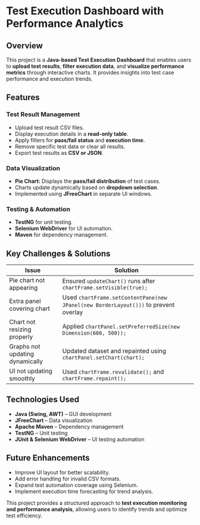 # Test Execution Dashboard with Performance Analytics

## Overview
This project is a **Java-based Test Execution Dashboard** that enables users to **upload test results**, **filter execution data**, and **visualize performance metrics** through interactive charts. It provides insights into test case performance and execution trends.

## Features

### Test Result Management
- Upload test result CSV files.
- Display execution details in a **read-only table**.
- Apply filters for **pass/fail status** and **execution time**.
- Remove specific test data or clear all results.
- Export test results as **CSV or JSON**.

### Data Visualization
- **Pie Chart:** Displays the **pass/fail distribution** of test cases.
- Charts update dynamically based on **dropdown selection**.
- Implemented using **JFreeChart** in separate UI windows.

### Testing & Automation
- **TestNG** for unit testing.
- **Selenium WebDriver** for UI automation.
- **Maven** for dependency management.

## Key Challenges & Solutions

| Issue | Solution |
|-------|----------|
| Pie chart not appearing | Ensured `updateChart()` runs after `chartFrame.setVisible(true);` |
| Extra panel covering chart | Used `chartFrame.setContentPane(new JPanel(new BorderLayout()))` to prevent overlay |
| Chart not resizing properly | Applied `chartPanel.setPreferredSize(new Dimension(600, 500));` |
| Graphs not updating dynamically | Updated dataset and repainted using `chartPanel.setChart(chart);` |
| UI not updating smoothly | Used `chartFrame.revalidate();` and `chartFrame.repaint();` |

## Technologies Used
- **Java (Swing, AWT)** – GUI development
- **JFreeChart** – Data visualization
- **Apache Maven** – Dependency management
- **TestNG** – Unit testing
- **JUnit & Selenium WebDriver** – UI testing automation

## Future Enhancements
- Improve UI layout for better scalability.
- Add error handling for invalid CSV formats.
- Expand test automation coverage using Selenium.
- Implement execution time forecasting for trend analysis.

This project provides a structured approach to **test execution monitoring and performance analysis**, allowing users to identify trends and optimize test efficiency.
